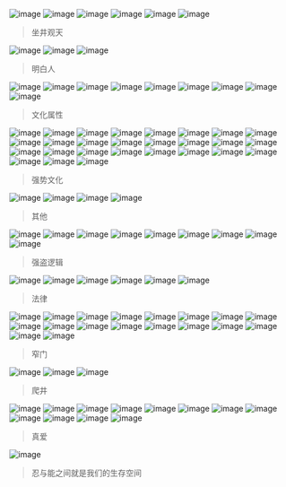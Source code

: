 ![image](https://github.com/ipr9/ipr9/assets/163503847/f40cd8d1-7f5f-44f6-ab10-a998ebc80c0e)
![image](https://github.com/ipr9/ipr9/assets/163503847/db54d9c3-54fa-4f09-8b61-c882326d3f8e)
![image](https://github.com/ipr9/ipr9/assets/163503847/5871c81e-9fd4-49a2-9ba3-8e71f0f9bcf1)
![image](https://github.com/ipr9/ipr9/assets/163503847/8142b648-fa5c-49d9-aaf7-1091710e2640)
![image](https://github.com/ipr9/ipr9/assets/163503847/c1a202df-1166-412d-898d-276b06864d56)
![image](https://github.com/ipr9/ipr9/assets/163503847/91ca97d6-a409-4f2e-b30f-022151d9d1e7)
> 坐井观天

![image](https://github.com/ipr9/ipr9/assets/163503847/890b944b-2215-4d5d-ad29-65add816e092)
![image](https://github.com/ipr9/ipr9/assets/163503847/5e6e12e1-79e8-494e-ba7e-409d9384fa12)
![image](https://github.com/ipr9/ipr9/assets/163503847/23e01c67-f207-40b5-8eed-c534a66b8286)
> 明白人

![image](https://github.com/ipr9/ipr9/assets/163503847/78030d90-5bd4-40e3-8d6b-5c195629b767)
![image](https://github.com/ipr9/ipr9/assets/163503847/9e260d3a-6884-4270-9c28-216f664c9590)
![image](https://github.com/ipr9/ipr9/assets/163503847/5116c9bd-b04a-43ba-b936-af188453b026)
![image](https://github.com/ipr9/ipr9/assets/163503847/729906a1-4b2f-47b2-a53e-3283e76e17bc)
![image](https://github.com/ipr9/ipr9/assets/163503847/a2d75ae1-de4b-4a31-899c-80aa5aaf24bb)
![image](https://github.com/ipr9/ipr9/assets/163503847/bfdf209d-d380-4f0a-adee-6cc281185ec6)
![image](https://github.com/ipr9/ipr9/assets/163503847/bf4f6fba-d818-44b2-806a-f6fe961dce3c)
![image](https://github.com/ipr9/ipr9/assets/163503847/ea4d2ecc-824c-48d8-9171-ca95f0b83b20)
![image](https://github.com/ipr9/ipr9/assets/163503847/6f3985aa-49d0-4ec0-af0c-b3b712b3adec)
> 文化属性

![image](https://github.com/ipr9/ipr9/assets/163503847/48629bd6-8b1d-48fe-b1cf-d1cead8b531b)
![image](https://github.com/ipr9/ipr9/assets/163503847/04b77195-641a-4db5-b516-42210b7b39d9)
![image](https://github.com/ipr9/ipr9/assets/163503847/e5928fb4-94ec-4b93-b560-45a957e38340)
![image](https://github.com/ipr9/ipr9/assets/163503847/f6a0f41e-f417-4b95-b94c-91071969de60)
![image](https://github.com/ipr9/ipr9/assets/163503847/e5274f3a-dbf2-4e19-8fe6-cd7f6399f367)
![image](https://github.com/ipr9/ipr9/assets/163503847/fcbf96cb-43f1-4b05-8006-b9da664507f1)
![image](https://github.com/ipr9/ipr9/assets/163503847/43b338cf-9568-4958-8bbb-ea6e196bd847)
![image](https://github.com/ipr9/ipr9/assets/163503847/8faaa9ef-0cd1-4e7b-956a-377d15e05472)
![image](https://github.com/ipr9/ipr9/assets/163503847/f321cb5f-af7a-4d93-bf63-831d85470396)
![image](https://github.com/ipr9/ipr9/assets/163503847/c6a5d67b-a791-4e26-8e4b-7717b13dfef3)
![image](https://github.com/ipr9/ipr9/assets/163503847/0b25a588-dfa5-4093-b7b4-6be61e3a30ef)
![image](https://github.com/ipr9/ipr9/assets/163503847/22570975-6860-49f3-80dc-5c468be71080)
![image](https://github.com/ipr9/ipr9/assets/163503847/aa384d59-6545-4ff0-8991-eea13cb13541)
![image](https://github.com/ipr9/ipr9/assets/163503847/a45b8965-72ff-4d95-ac6c-389e796217c6)
![image](https://github.com/ipr9/ipr9/assets/163503847/524fc65f-8ac9-44f0-8c6f-2719ce83e044)
![image](https://github.com/ipr9/ipr9/assets/163503847/567e6c70-89f3-44c2-835b-e7ed357ad740)
![image](https://github.com/ipr9/ipr9/assets/163503847/8d070e61-c89e-4bb9-aea1-7642794cd260)
![image](https://github.com/ipr9/ipr9/assets/163503847/4f14ea53-655c-435c-8fe9-9df71b8288e3)
![image](https://github.com/ipr9/ipr9/assets/163503847/23fda970-1333-49a5-b4fb-f1f649b3e399)
![image](https://github.com/ipr9/ipr9/assets/163503847/e3748b72-2109-4782-8367-99484d2cdb6e)
![image](https://github.com/ipr9/ipr9/assets/163503847/a0287be6-5d7f-43c6-9899-f4e484819bcb)
![image](https://github.com/ipr9/ipr9/assets/163503847/3fd82cbf-9d60-41fc-af5b-2c9c3107d2c2)
![image](https://github.com/ipr9/ipr9/assets/163503847/cea12c87-8763-4961-b049-ca5bea53364a)
![image](https://github.com/ipr9/ipr9/assets/163503847/801f4cbb-d072-4ec5-99d7-a988e6c4241e)
![image](https://github.com/ipr9/ipr9/assets/163503847/2c24e78c-cd76-4743-93f9-013524554d2f)
![image](https://github.com/ipr9/ipr9/assets/163503847/f9eea8bf-c56f-42f0-a882-847db2fd0c55)
![image](https://github.com/ipr9/ipr9/assets/163503847/e3b3f928-1d92-4df6-81cd-418f78573899)
> 强势文化

![image](https://github.com/ipr9/ipr9/assets/163503847/ca94ddd3-ade4-41b4-b85f-0b49cfff216f)
![image](https://github.com/ipr9/ipr9/assets/163503847/35609a0c-d9d2-438b-9e3a-457a8ceb6009)
![image](https://github.com/ipr9/ipr9/assets/163503847/5a4f929f-dca9-49ac-9e8a-108674981a5e)
![image](https://github.com/ipr9/ipr9/assets/163503847/03a5cb08-8bc1-4e14-8da4-4ad489f5be5f)
> 其他

![image](https://github.com/ipr9/ipr9/assets/163503847/a67e6342-4ad8-434f-a0bf-c3cbe4afbbd1)
![image](https://github.com/ipr9/ipr9/assets/163503847/f79d535c-a2dc-470a-a5f6-d443b58a8410)
![image](https://github.com/ipr9/ipr9/assets/163503847/59d9ecca-c22f-486a-b160-ec8795579ec3)
![image](https://github.com/ipr9/ipr9/assets/163503847/516c7fb0-26a2-4312-8a56-5cd21893cd54)
![image](https://github.com/ipr9/ipr9/assets/163503847/837b8386-00b2-42a2-b959-71bdb9fb9f3a)
![image](https://github.com/ipr9/ipr9/assets/163503847/21ffd972-c12b-4fe0-a472-0c87ef2a2cc4)
![image](https://github.com/ipr9/ipr9/assets/163503847/b740540c-2a43-4b03-9438-1a89510b0279)
![image](https://github.com/ipr9/ipr9/assets/163503847/a87ee878-38ed-4881-b260-f49dd30e5d3d)
![image](https://github.com/ipr9/ipr9/assets/163503847/f9885f30-f7a2-4c17-a42d-087208aab580)
> 强盗逻辑

![image](https://github.com/ipr9/ipr9/assets/163503847/2e80651e-e9af-42df-b8fd-0062b1a7fc52)
![image](https://github.com/ipr9/ipr9/assets/163503847/d35b3a10-8ad7-4b24-b182-758112950364)
![image](https://github.com/ipr9/ipr9/assets/163503847/748c5fcf-7235-4b33-b24e-4185da40557f)
![image](https://github.com/ipr9/ipr9/assets/163503847/8cd4e14b-71ba-493b-b1d2-4cd87e72a14c)
![image](https://github.com/ipr9/ipr9/assets/163503847/b25f8fd9-8a34-42b0-8956-3d27ed61ab70)
![image](https://github.com/ipr9/ipr9/assets/163503847/bafeba95-9e56-444b-a1ca-d41975464b2f)
> 法律

![image](https://github.com/ipr9/ipr9/assets/163503847/7617f49b-a8cb-4155-8c2c-a8230ce29370)
![image](https://github.com/ipr9/ipr9/assets/163503847/e9ed3c4c-648c-4722-979d-5cfea43a3ba6)
![image](https://github.com/ipr9/ipr9/assets/163503847/5c8441e9-dd46-47ad-81bf-586b6aad1c6b)
![image](https://github.com/ipr9/ipr9/assets/163503847/4eba8b23-7c0a-4b78-a3b5-4f87b757870b)
![image](https://github.com/ipr9/ipr9/assets/163503847/204cfda0-0b94-407b-a872-cf9a6ad7732b)
![image](https://github.com/ipr9/ipr9/assets/163503847/70ca5b9e-e60f-418c-98b4-40eb043b81bb)
![image](https://github.com/ipr9/ipr9/assets/163503847/87226316-4049-42e3-9deb-f6ed5d1b8e87)
![image](https://github.com/ipr9/ipr9/assets/163503847/7735e605-aaa5-499f-9fb6-e5fb336fff0e)
![image](https://github.com/ipr9/ipr9/assets/163503847/d436936e-21b5-4c45-8e45-0c43d38c6e07)
![image](https://github.com/ipr9/ipr9/assets/163503847/e3aa71be-87da-4979-a554-5a4680c37c4c)
![image](https://github.com/ipr9/ipr9/assets/163503847/bbc52865-cbb5-48f4-97d5-75373c627a2c)
![image](https://github.com/ipr9/ipr9/assets/163503847/ae756a06-7a51-4848-a8f5-23af891a1312)
![image](https://github.com/ipr9/ipr9/assets/163503847/628675e7-0003-4505-b85b-6c82f66c7274)
![image](https://github.com/ipr9/ipr9/assets/163503847/bcce57f7-7e5c-4aad-b7af-e8d73012b027)
![image](https://github.com/ipr9/ipr9/assets/163503847/40dc4732-c575-4e02-bdd8-c8bc243331fb)
![image](https://github.com/ipr9/ipr9/assets/163503847/fd31ade6-5b56-4db3-ad70-325117c18c99)
![image](https://github.com/ipr9/ipr9/assets/163503847/ef071d1f-95d0-486e-bb43-b00fcf17e5b0)
![image](https://github.com/ipr9/ipr9/assets/163503847/444506ba-9f91-4ba2-8d72-d8924a59e9af)
> 窄门

![image](https://github.com/ipr9/ipr9/assets/163503847/57a9c6cb-e14f-4f9d-a0fd-295e3d2865ba)
![image](https://github.com/ipr9/ipr9/assets/163503847/7894ca79-e2b9-46b1-8951-7c68a3850c4f)
![image](https://github.com/ipr9/ipr9/assets/163503847/9fa8bb7e-ebee-4c4e-b6a6-9f7a2a0eac11)
> 爬井

![image](https://github.com/ipr9/ipr9/assets/163503847/8c243f8e-8aad-4676-8828-98433b4f640d)
![image](https://github.com/ipr9/ipr9/assets/163503847/c3468636-df32-4f2a-8244-f5253032cba6)
![image](https://github.com/ipr9/ipr9/assets/163503847/77373dc8-2fbd-44d5-965a-d1ec058a7fcc)
![image](https://github.com/ipr9/ipr9/assets/163503847/e5d9d43e-24c3-4e66-85a0-0023e62afd44)
![image](https://github.com/ipr9/ipr9/assets/163503847/94116cf4-2c26-4bb6-8200-889641201719)
![image](https://github.com/ipr9/ipr9/assets/163503847/3bdbb0bb-dbd7-40f7-ae13-d495ff93b911)
![image](https://github.com/ipr9/ipr9/assets/163503847/f65819d5-9eb2-4657-a79e-908ae010f980)
![image](https://github.com/ipr9/ipr9/assets/163503847/f6e061f0-f277-4428-8db7-e2c94b0c3875)
![image](https://github.com/ipr9/ipr9/assets/163503847/4abdc78b-2bb0-4a1c-81a5-ccf9f81d18ed)
![image](https://github.com/ipr9/ipr9/assets/163503847/072decfa-9b1a-485b-b133-ddcf6338db4e)
![image](https://github.com/ipr9/ipr9/assets/163503847/1c97c68e-7881-4ef3-af0f-76082e8eabe5)
![image](https://github.com/ipr9/ipr9/assets/163503847/de411c37-2417-4884-b9d9-ca189269f0d1)
> 真爱

![image](https://github.com/ipr9/ipr9/assets/163503847/8b031362-523f-403b-b28e-b7425ab6813d)
> 忍与能之间就是我们的生存空间













